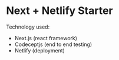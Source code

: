 # Next + Netlify Starter

Technology used:

- Next.js (react framework)
- Codeceptjs (end to end testing)
- Netlify (deployment)
